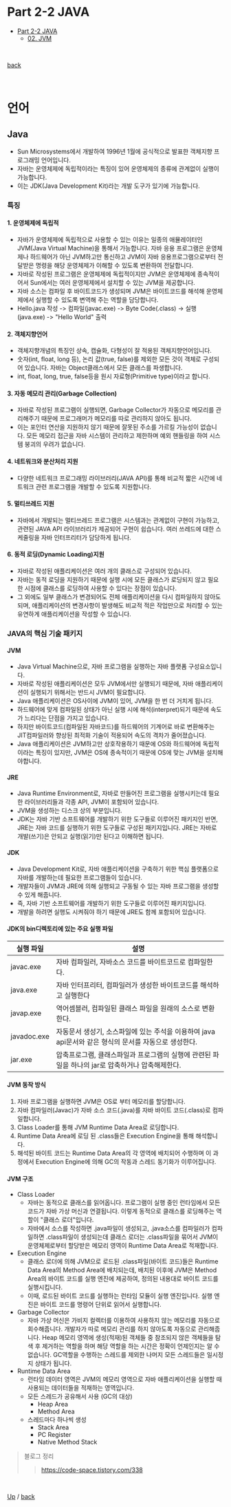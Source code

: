 # Part 2-2 JAVA
- [Part 2-2 JAVA](#part-2-2-JAVA)
    - [02. JVM](#JVM)

</br>

 [back](https://github.com/codenee/CS-Study)

</br>


# 언어
## Java
* Sun Microsystems에서 개발하여 1996년 1월에 공식적으로 발표한 객체지향 프로그래밍 언어입니다.
* 자바는 운영체제에 독립적이라는 특징이 있어 운영체제의 종류에 관계없이 실행이 가능합니다.
* 이는 JDK(Java Development Kit)라는 개발 도구가 있기에 가능합니다.

### 특징
#### 1. 운영체제에 독립적
* 자바가 운영체제에 독립적으로 사용할 수 있는 이유는 일종의 애뮬레이터인 JVM(Java Virtual Machine)을 통해서 가능합니다. 자바 응용 프로그램은 운영체제나 하드웨어가 아닌 JVM하고만 통신하고 JVM이 자바 응용프로그램으로부터 전달받은 명령을 해당 운영체제가 이해할 수 있도록 변환하여 전달합니다.
* 자바로 작성된 프로그램은 운영체제에 독립적이지만 JVM은 운영체제에 종속적이어서 Sun에서는 여러 운영체제에서 설치할 수 있는 JVM을 제공합니다.
* 자바 소스는 컴파일 후 바이트코드가 생성되며 JVM은 바이트코드를 해석해 운영체제에서 실행할 수 있도록 변역해 주는 역할을 담당합니다.
* Hello.java 작성 -> 컴파일(javac.exe) -> Byte Code(.class) -> 실행(java.exe) -> "Hello World" 출력
#### 2. 객체지향언어
* 객체지향개념의 특징인 상속, 캡슐화, 다형성이 잘 적용된 객체지향언어입니다.
* 숫자(int, float, long 등), 논리 값(true, false)를 제외한 모든 것이 객체로 구성되어 있습니다. 자바는 Object클래스에서 모든 클래스를 파생합니다.
* int, float, long, true, false등을 원시 자료형(Primitive type)이라고 합니다.
#### 3. 자동 메모리 관리(Garbage Collection)
* 자바로 작성된 프로그램이 실행되면, Garbage Collector가 자동으로 메모리를 관리해주기 때문에 프로그래머가 메모리를 따로 관리하지 않아도 됩니다.
* 이는 포인터 연산을 지원하지 않기 때문에 잘못된 주소를 가르킬 가능성이 없습니다. 모든 메모리 접근을 자바 시스템이 관리하고 제한하며 예외 핸들링을 하여 시스템 붕괴의 우려가 없습니다. 
#### 4. 네트워크와 분산처리 지원
* 다양한 네트워크 프로그래밍 라이브러리(JAVA API)를 통해 비교적 짧은 시간에 네트워크 관련 프로그램을 개발할 수 있도록 지원합니다.
#### 5. 멀티쓰레드 지원
* 자바에서 개발되는 멀티쓰레드 프로그램은 시스템과는 관계없이 구현이 가능하고, 관련된 JAVA API 라이브러리가 제공되어 구현이 쉽습니다. 여러 쓰레드에 대한 스케줄링을 자바 인터프리터가 담당하게 됩니다.
#### 6. 동적 로딩(Dynamic Loading)지원
* 자바로 작성된 애플리케이션은 여러 개의 클래스로 구성되어 있습니다.
* 자바는 동적 로딩을 지원하기 때문에 실행 시에 모든 클래스가 로딩되지 않고 필요한 시점에 클래스를 로딩하여 사용할 수 있다는 장점이 있습니다.
* 그 외에도 일부 클래스가 변경되어도 전체 애플리케이션을 다시 컴파일하지 않아도 되며, 애플리케이션의 변경사항이 발생해도 비교적 적은 작업만으로 처리할 수 있는 유연하게 애플리케이션을 작성할 수 있습니다.

### JAVA의 핵심 기술 패키지
#### JVM
* Java Virtual Machine으로, 자바 프로그램을 실행하는 자바 플랫폼 구성요소입니다.
* 자바로 작성된 애플리케이션은 모두 JVM에서만 실행되기 때문에, 자바 애플리케이션이 실행되기 위해서는 반드시 JVM이 필요합니다.
* Java 애플리케이션은 OS사이에 JVM이 있어, JVM을 한 번 더 거치게 됩니다.
* 하드웨어에 맞게 컴파일된 상태가 아닌 실행 시에 해석(interpret)되기 때문에 속도가 느리다는 단점을 가지고 있습니다.
* 하지만 바이트코드(컴파일된 자바코드)를 하드웨어의 기계어로 바로 변환해주는 JIT컴파일러와 향상된 최적화 기술이 적용되어 속도의 격차가 줄어졌습니다.
* Java 애플리케이션은 JVM하고만 상호작용하기 때문에 OS와 하드웨어에 독립적이라는 특징이 있지만, JVM은 OS에 종속적이기 때문에 OS에 맞는 JVM을 설치해야합니다.
#### JRE
* Java Runtime Environment로, 자바로 만들어진 프로그램을 실행시키는데 필요한 라이브러리들과 각종 API, JVM이 포함되어 있습니다.
* JVM을 생성하는 디스크 상의 부분입니다.
* JDK는 자바 기반 소프트웨어를 개발하기 위한 도구들로 이루어진 패키지인 반면, JRE는 자바 코드를 실행하기 위한 도구들로 구성된 패키지입니다. JRE는 자바로 개발(쓰기)은 안되고 실행(읽기)만 된다고 이해하면 됩니다.
#### JDK
* Java Development Kit로, 자바 애플리케이션을 구축하기 위한 핵심 플랫폼으로 자바를 개발하는데 필요한 프로그램들이 있습니다.
* 개발자들이 JVM과 JRE에 의해 실행되고 구동될 수 있는 자바 프로그램을 생성할 수 있게 해줍니다.
* 즉, 자바 기반 소프트웨어를 개발하기 위한 도구들로 이루어진 패키지입니다.
* 개발을 하려면 실행도 시켜줘야 하기 때문에 JRE도 함께 포함되어 있습니다.
#### JDK의 bin디렉토리에 있는 주요 실행 파일

|실행 파일|설명|
|---|---|
|javac.exe|자바 컴파일러, 자바소스 코드를 바이트코드로 컴파일한다.|
|java.exe|자바 인터프리터, 컴파일러가 생성한 바이트코드를 해석하고 실행한다|
|javap.exe|역어셈블러, 컴파일된 클래스 파일을 원래의 소스로 변환한다.|
|javadoc.exe|자동문서 생성기, 소스파일에 있는 주석을 이용하여 java api문서와 같은 형식의 문서를 자동으로 생성한다.|
|jar.exe|압축프로그램, 클래스파일과 프로그램의 실행에 관련된 파일을 하나의 jar로 압축하거나 압축해제한다.|

#### JVM 동작 방식
1. 자바 프로그램을 실행하면 JVM은 OS로 부터 메모리를 할당합니다.
2. 자바 컴파일러(Javac)가 자바 소스 코드(.java)를 자바 바이트 코드(.class)로 컴파일합니다.
3. Class Loader를 통해 JVM Runtime Data Area로 로딩합니다.
4. Runtime Data Area에 로딩 된 .class들은 Execution Engine을 통해 해석합니다.
5. 해석된 바이트 코드는 Runtime Data Area의 각 영역에 배치되어 수행하며 이 과정에서 Execution Engine에 의해 GC의 작동과 스레드 동기화가 이루어집니다.

#### JVM 구조
* Class Loader
   * 자바는 동적으로 클래스를 읽어옵니다. 프로그램이 실행 중인 런타임에서 모든 코드가 자바 가상 머신과 연결됩니다. 이렇게 동적으로 클래스를 로딩해주는 역할이 "클래스 로더"입니다.
   * 자바에서 소스를 작성하면 .java파일이 생성되고, .java소스를 컴파일러가 컴파일하면 .class파일이 생성되는데 클래스 로더는 .class파일을 묶어서 JVM이 운영체제로부터 할당받은 메모리 영역이 Runtime Data Area로 적재합니다.
* Execution Engine
  * 클래스 로더에 의해 JVM으로 로드된 .class파일(바이트 코드)들은 Runtime Data Area의 Method Area에 배치되는데, 배치된 이후에 JVM은 Method Area의 바이트 코드를 실행 엔진에 제공하여, 정의된 내용대로 바이트 코드를 실행시킵니다.
  * 이때, 로드된 바이트 코드를 실행하는 런타임 모듈이 실행 엔진입니다. 실행 엔진은 바이트 코드를 명령어 단위로 읽어서 실행합니다.
* Garbage Collector
  * 자바 가상 머신은 가비지 컬렉터를 이용하여 사용하지 않는 메모리를 자동으로 회수해줍니다. 개발자가 따로 메모리 관리를 하지 않아도록 자동으로 관리해줍니다. Heap 메모리 영역에 생성(적재)된 객체들 중 참조되지 않은 객체들을 탐색 후 제거하는 역할을 하며 해당 역할을 하는 시간은 정확이 언제인지는 알 수 없습니다. GC역할을 수행하는 스레드를 제외한 나머지 모든 스레드들은 일시정지 상태가 됩니다.
* Runtime Data Area
  * 런타임 데이터 영역은 JVM의 메모리 영역으로 자바 애플리케이션을 실행할 때 사용되는 데이터들을 적재하는 영역입니다.
  * 모든 스레드가 공유해서 사용 (GC의 대상)
    * Heap Area
    * Method Area
  * 스레드마다 하나씩 생성
    * Stack Area
    * PC Register
    * Native Method Stack
   
> 블로그 정리
>> https://code-space.tistory.com/338

</br>

[Up](#part-2-1-Language) / [back](https://github.com/codenee/CS-Study)


</br>
